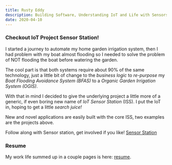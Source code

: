 ```yaml
---
title: Rusty Eddy
description: Building Software, Understanding IoT and Life with Sensors
date: 2020-04-10
---
```


### Checkout IoT Project Sensor Station!

I started a journey to automate my home garden irrigation system, then
I had problem with my boat almost flooding so I needed to solve the
problem of NOT flooding the boat before watering the garden.

The cool part is that both systems require about 90% of the same
technology, just a little bit of change to the _business logic_ to
_re-purpose_ my _Boat Flooding Avoidance System (BFAS)_ to a _Organic
Garden Irrigation System (OGIS)_.

With that in mind I decided to give the underlying project a little
more of a generic, if even boring new name of _IoT Sensor
Station_ (ISS). I put the IoT in, hoping to get a little _search
juice!_

New and novel applications are easily built with the core ISS,
two examples are the projects above.

Follow along with Sensor station, get involved if you like!
[Sensor Station](/iot-project-sensor-station) 

### Resume

My work life summed up in a couple pages is here: [resume](/resume).



<!--  LocalWords:  IoT BFAS OGIS iot
 -->
